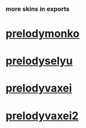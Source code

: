 ### more skins in exports

# [prelodymonko](https://github.com/Prelody/osu-skins/raw/main/Exports/prelodymonko.osk)
# [prelodyselyu](https://github.com/Prelody/osu-skins/raw/main/Exports/prelodyselyu.osk)
# [prelodyvaxei](https://github.com/Prelody/osu-skins/raw/main/Exports/prelodyvaxei.osk)
# [prelodyvaxei2](https://github.com/Prelody/osu-skins/raw/main/Exports/prelodyvaxei2.osk)
